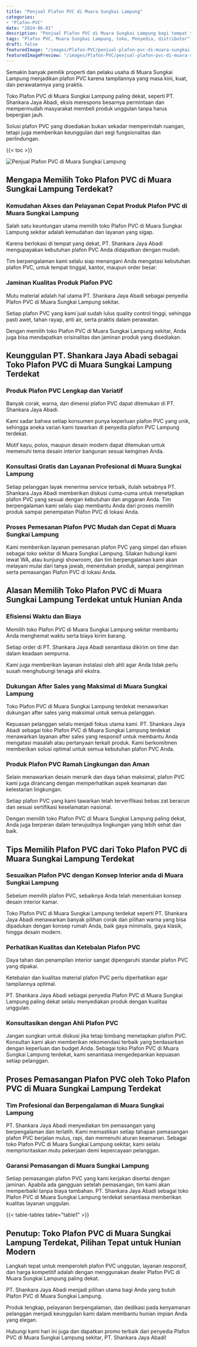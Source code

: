 ```yaml
---
title: "Penjual Plafon PVC di Muara Sungkai Lampung"
categories:
- "Plafon-PVC"
date: "2024-06-01"
description: "Penjual Plafon PVC di Muara Sungkai Lampung bagi tempat tinggal, office, dan toko. Produk berkualitas, variasi motif, variasi warna elegan, dengan layanan penempatan oleh tim profesional dan kepastian resmi!|Servis penyediaan Plafon PVC di Muara Sungkai Lampung untuk keperluan rumah, perkantoran, atau ritel, dengan plafon unggulan dan penempatan oleh tim berpengalaman dan kepastian resmi.|Alternatif Plafon PVC di Muara Sungkai Lampung yang terpercaya untuk rumah, kantor, serta ritel, bersama plafon unggulan dan penempatan ditangani oleh tim berpengalaman serta garansi resmi.|Penjualan Plafon PVC di Muara Sungkai Lampung untuk tempat tinggal, office, dan toko, dengan material unggulan dan pemasangan oleh tim ahli, dilengkapi dengan kepastian resmi.}"
tags: "Plafon PVC, Muara Sungkai Lampung, toko, Penyedia, distributor"
draft: false
featuredImage: "/images/Plafon-PVC/penjual-plafon-pvc-di-muara-sungkai-lampung.png"
featuredImagePreview: "/images/Plafon-PVC/penjual-plafon-pvc-di-muara-sungkai-lampung.png"
---
```


Semakin banyak pemilik properti dan pelaku usaha di Muara Sungkai Lampung menjadikan plafon PVC karena tampilannya yang masa kini, kuat, dan perawatannya yang praktis.

Toko Plafon PVC di Muara Sungkai Lampung paling dekat, seperti PT. Shankara Jaya Abadi, eksis merespons besarnya permintaan dan mempermudah masyarakat membeli produk unggulan tanpa harus bepergian jauh.

Solusi plafon PVC yang disediakan bukan sekadar memperindah ruangan, tetapi juga memberikan keunggulan dari segi fungsionalitas dan perlindungan.

{{< toc >}}

![Penjual Plafon PVC di Muara Sungkai Lampung](/images/Plafon-PVC/Penjual-Plafon-PVC-di-Muara-Sungkai-Lampung.png)

## Mengapa Memilih Toko Plafon PVC di Muara Sungkai Lampung Terdekat?

### Kemudahan Akses dan Pelayanan Cepat Produk Plafon PVC di Muara Sungkai Lampung

Salah satu keuntungan utama memilih toko Plafon PVC di Muara Sungkai Lampung sekitar adalah kemudahan dan layanan yang sigap.

Karena berlokasi di tempat yang dekat, PT. Shankara Jaya Abadi mengupayakan kebutuhan plafon PVC Anda didapatkan dengan mudah.

Tim berpengalaman kami selalu siap menangani Anda mengatasi kebutuhan plafon PVC, untuk tempat tinggal, kantor, maupun order besar.

### Jaminan Kualitas Produk Plafon PVC

Mutu material adalah hal utama PT. Shankara Jaya Abadi sebagai penyedia Plafon PVC di Muara Sungkai Lampung sekitar.

Setiap plafon PVC yang kami jual sudah lulus quality control tinggi, sehingga pasti awet, tahan rayap, anti air, serta praktis dalam perawatan.

Dengan memilih toko Plafon PVC di Muara Sungkai Lampung sekitar, Anda juga bisa mendapatkan orisinalitas dan jaminan produk yang disediakan.

## Keunggulan PT. Shankara Jaya Abadi sebagai Toko Plafon PVC di Muara Sungkai Lampung Terdekat

### Produk Plafon PVC Lengkap dan Variatif

Banyak corak, warna, dan dimensi plafon PVC dapat ditemukan di PT. Shankara Jaya Abadi.

Kami sadar bahwa setiap konsumen punya keperluan plafon PVC yang unik, sehingga aneka varian kami tawarkan di penyedia plafon PVC Lampung terdekat.

Motif kayu, polos, maupun desain modern dapat ditemukan untuk memenuhi tema desain interior bangunan sesuai keinginan Anda.

### Konsultasi Gratis dan Layanan Profesional di Muara Sungkai Lampung

Setiap pelanggan layak menerima service terbaik, itulah sebabnya PT. Shankara Jaya Abadi memberikan diskusi cuma-cuma untuk menetapkan plafon PVC yang sesuai dengan kebutuhan dan anggaran Anda. Tim berpengalaman kami selalu siap membantu Anda dari proses memilih produk sampai penempatan Plafon PVC di lokasi Anda.

### Proses Pemesanan Plafon PVC Mudah dan Cepat di Muara Sungkai Lampung

Kami memberikan layanan pemesanan plafon PVC yang simpel dan efisien sebagai toko sekitar di Muara Sungkai Lampung. Silakan hubungi kami lewat WA, atau kunjungi showroom, dan tim berpengalaman kami akan melayani mulai dari tanya jawab, menentukan produk, sampai pengiriman serta pemasangan Plafon PVC di lokasi Anda.

## Alasan Memilih Toko Plafon PVC di Muara Sungkai Lampung Terdekat untuk Hunian Anda

### Efisiensi Waktu dan Biaya

Memilih toko Plafon PVC di Muara Sungkai Lampung sekitar membantu Anda menghemat waktu serta biaya kirim barang.

Setiap order di PT. Shankara Jaya Abadi senantiasa dikirim on time dan dalam keadaan sempurna.

Kami juga memberikan layanan instalasi oleh ahli agar Anda tidak perlu susah menghubungi tenaga ahli ekstra.

### Dukungan After Sales yang Maksimal di Muara Sungkai Lampung

Toko Plafon PVC di Muara Sungkai Lampung terdekat menawarkan dukungan after sales yang maksimal untuk semua pelanggan.

Kepuasan pelanggan selalu menjadi fokus utama kami. PT. Shankara Jaya Abadi sebagai toko Plafon PVC di Muara Sungkai Lampung terdekat menawarkan layanan after sales yang responsif untuk membantu Anda mengatasi masalah atau pertanyaan terkait produk. Kami berkomitmen memberikan solusi optimal untuk semua kebutuhan plafon PVC Anda.

### Produk Plafon PVC Ramah Lingkungan dan Aman

Selain menawarkan desain menarik dan daya tahan maksimal, plafon PVC kami juga dirancang dengan memperhatikan aspek keamanan dan kelestarian lingkungan.

Setiap plafon PVC yang kami tawarkan telah terverifikasi bebas zat beracun dan sesuai sertifikasi keselamatan nasional.

Dengan memilih toko Plafon PVC di Muara Sungkai Lampung paling dekat, Anda juga berperan dalam terwujudnya lingkungan yang lebih sehat dan baik.

## Tips Memilih Plafon PVC dari Toko Plafon PVC di Muara Sungkai Lampung Terdekat

### Sesuaikan Plafon PVC dengan Konsep Interior anda di Muara Sungkai Lampung

Sebelum memilih plafon PVC, sebaiknya Anda telah menentukan konsep desain interior kamar.

Toko Plafon PVC di Muara Sungkai Lampung terdekat seperti PT. Shankara Jaya Abadi menawarkan banyak pilihan corak dan pilihan warna yang bisa dipadukan dengan konsep rumah Anda, baik gaya minimalis, gaya klasik, hingga desain modern.

### Perhatikan Kualitas dan Ketebalan Plafon PVC

Daya tahan dan penampilan interior sangat dipengaruhi standar plafon PVC yang dipakai.

Ketebalan dan kualitas material plafon PVC perlu diperhatikan agar tampilannya optimal.

PT. Shankara Jaya Abadi sebagai penyedia Plafon PVC di Muara Sungkai Lampung paling dekat selalu menyediakan produk dengan kualitas unggulan.

### Konsultasikan dengan Ahli Plafon PVC

Jangan sungkan untuk diskusi jika tetap bimbang menetapkan plafon PVC. Konsultan kami akan memberikan rekomendasi terbaik yang berdasarkan dengan keperluan dan budget Anda. Sebagai toko Plafon PVC di Muara Sungkai Lampung terdekat, kami senantiasa mengedepankan kepuasan setiap pelanggan.

## Proses Pemasangan Plafon PVC oleh Toko Plafon PVC di Muara Sungkai Lampung Terdekat

### Tim Profesional dan Berpengalaman di Muara Sungkai Lampung

PT. Shankara Jaya Abadi menyediakan tim pemasangan yang berpengalaman dan terlatih. Kami memastikan setiap tahapan pemasangan plafon PVC berjalan mulus, rapi, dan memenuhi aturan keamanan. Sebagai toko Plafon PVC di Muara Sungkai Lampung sekitar, kami selalu memprioritaskan mutu pekerjaan demi kepercayaan pelanggan.

### Garansi Pemasangan di Muara Sungkai Lampung

Setiap pemasangan plafon PVC yang kami kerjakan disertai dengan jaminan. Apabila ada gangguan setelah pemasangan, tim kami akan memperbaiki tanpa biaya tambahan. PT. Shankara Jaya Abadi sebagai toko Plafon PVC di Muara Sungkai Lampung terdekat senantiasa memberikan kualitas layanan unggulan.

{{< table-tables table="table1" >}}

## Penutup: Toko Plafon PVC di Muara Sungkai Lampung Terdekat, Pilihan Tepat untuk Hunian Modern

Langkah tepat untuk memperoleh plafon PVC unggulan, layanan responsif, dan harga kompetitif adalah dengan menggunakan dealer Plafon PVC di Muara Sungkai Lampung paling dekat.

PT. Shankara Jaya Abadi menjadi pilihan utama bagi Anda yang butuh Plafon PVC di Muara Sungkai Lampung.

Produk lengkap, pelayanan berpengalaman, dan dedikasi pada kenyamanan pelanggan menjadi keunggulan kami dalam membantu hunian impian Anda yang elegan.

Hubungi kami hari ini juga dan dapatkan promo terbaik dari penyedia Plafon PVC di Muara Sungkai Lampung sekitar, PT. Shankara Jaya Abadi!
